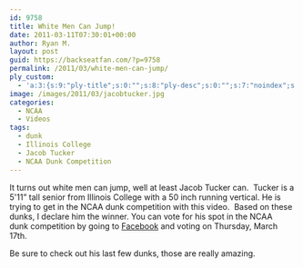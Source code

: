 ```yaml
---
id: 9758
title: White Men Can Jump!
date: 2011-03-11T07:30:01+00:00
author: Ryan M.
layout: post
guid: https://backseatfan.com/?p=9758
permalink: /2011/03/white-men-can-jump/
ply_custom:
  - 'a:3:{s:9:"ply-title";s:0:"";s:8:"ply-desc";s:0:"";s:7:"noindex";s:0:"";}'
image: /images/2011/03/jacobtucker.jpg
categories:
  - NCAA
  - Videos
tags:
  - dunk
  - Illinois College
  - Jacob Tucker
  - NCAA Dunk Competition
---
```


<div class="entry">
  <p>
    It turns out white men can jump, well at least Jacob Tucker can.  Tucker is a 5'11&#8221; tall senior from Illinois College with a 50 inch running vertical. He is trying to get in the NCAA dunk competition with this video.  Based on these dunks, I declare him the winner. You can vote for his spot in the NCAA dunk competition by going to <a href="http://Facebook.com/collegeslam">Facebook</a> and voting on Thursday, March 17th.
  </p>

  <p>
    Be sure to check out his last few dunks, those are really amazing.
  </p>

  <p>
  </p>
</div>
